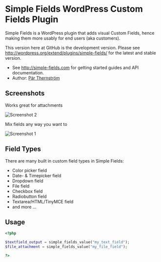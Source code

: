 Simple Fields WordPress Custom Fields Plugin
============================================

Simple Fields is a WordPress plugin that adds visual Custom Fields, 
hence making them more usably for end users (aka customers). 

This version here at GitHub is the development version. Please see
http://wordpress.org/extend/plugins/simple-fields/
for the latest and stable version.

* See http://simple-fields.com for getting started guides and API documentation.
* Author: [Pär Thernström](https://twitter.com/eskapism "@eskapism")

## Screenshots

Works great for attachments

![Screenshot 2](http://simple-fields.com/wordpress/wp-content/uploads/2012/09/feature-image-repeatable-fields11.png)

Mix fields any way you want to

![Screenshot 1](http://simple-fields.com/wordpress/wp-content/uploads/2012/09/feature-fields-types.png)

## Field Types

There are many built in custom field types in Simple Fields:

* Color picker field
* Date- & Timepicker field
* Dropdown field
* File field
* Checkbox field
* Radiobutton field
* Textarea/HTML/TinyMCE field
* and more ...

## Usage
```php
<?php

$textfield_output = simple_fields_value("my_text_field");
$file_attachment = simple_fields_value("my_file_field");

?>
```
